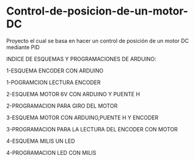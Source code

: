 # Control-de-posicion-de-un-motor-DC
 Proyecto el cual se basa en hacer un control de posición de un motor DC mediante PID
 
 
  INDICE DE ESQUEMAS Y PROGRAMACIONES DE ARDUINO:
    
   
  1-ESQUEMA  ENCODER CON ARDUINO   
  
  1-POGRAMCION LECTURA ENCODER 
  
  
  2-ESQUEMA MOTOR 6V CON ARDUINO Y PUENTE H 
   
  2-PROGRAMACION PARA GIRO DEL MOTOR  
  
  
  3-ESQUEMA MOTOR CON ARDUINO,PUENTE H   Y     ENCODER
  
  3-PROGRAMACION PARA LA LECTURA DEL ENCODER CON MOTOR
  
  
  4-ESQUEMA MILIS  UN LED
  
  4-PROGRAMACION LED CON MILIS
  
  

